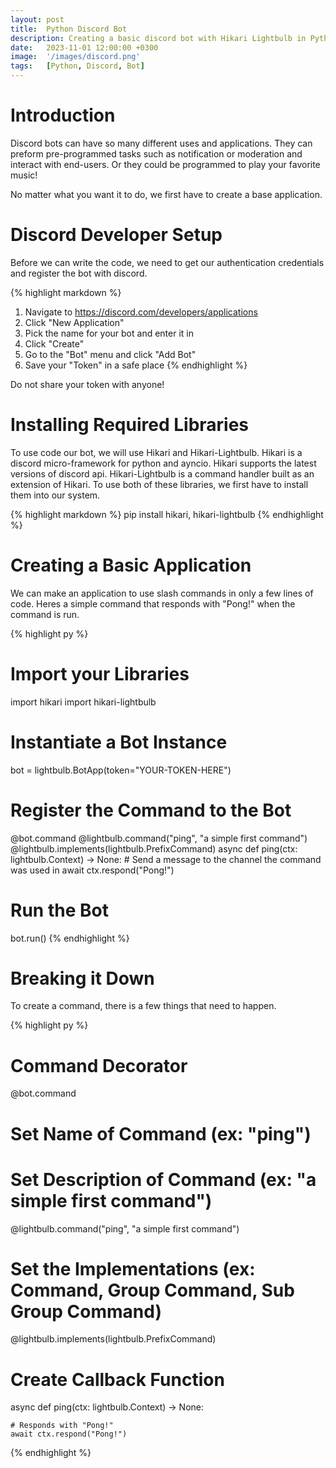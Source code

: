 ```yaml
---
layout: post
title:  Python Discord Bot
description: Creating a basic discord bot with Hikari Lightbulb in Python.
date:   2023-11-01 12:00:00 +0300
image:  '/images/discord.png'
tags:   [Python, Discord, Bot]
---
```


# Introduction

Discord bots can have so many different uses and applications. They can preform pre-programmed tasks such as notification or moderation and interact with end-users. Or they could be programmed to play your favorite music!

No matter what you want it to do, we first have to create a base application.


# Discord Developer Setup

Before we can write the code, we need to get our authentication credentials and register the bot with discord.

{% highlight markdown %}
1. Navigate to https://discord.com/developers/applications
2. Click "New Application"
3. Pick the name for your bot and enter it in
4. Click "Create"
5. Go to the "Bot" menu and click "Add Bot"
6. Save your "Token" in a safe place 
{% endhighlight %}

Do not share your token with anyone!


# Installing Required Libraries

To use code our bot, we will use Hikari and Hikari-Lightbulb. Hikari is a discord micro-framework for python and ayncio. Hikari supports the latest versions of discord api. Hikari-Lightbulb is a command handler built as an extension of Hikari. To use both of these libraries, we first have to install them into our system.

{% highlight markdown %}
pip install hikari, hikari-lightbulb
{% endhighlight %}


# Creating a Basic Application

We can make an application to use slash commands in only a few lines of code. Heres a simple command that responds with "Pong!" when the command is run. 

{% highlight py %}
# Import your Libraries
import hikari
import hikari-lightbulb

# Instantiate a Bot Instance
bot = lightbulb.BotApp(token="YOUR-TOKEN-HERE")

# Register the Command to the Bot
@bot.command
@lightbulb.command("ping", "a simple first command")
@lightbulb.implements(lightbulb.PrefixCommand)
async def ping(ctx: lightbulb.Context) -> None:
    # Send a message to the channel the command was used in
    await ctx.respond("Pong!")

# Run the Bot
bot.run()
{% endhighlight %}


# Breaking it Down

To create a command, there is a few things that need to happen.

{% highlight py %}

# Command Decorator
@bot.command

# Set Name of Command (ex: "ping")
# Set Description of Command (ex: "a simple first command")
@lightbulb.command("ping", "a simple first command")

# Set the Implementations (ex: Command, Group Command, Sub Group Command)
@lightbulb.implements(lightbulb.PrefixCommand)

# Create Callback Function
async def ping(ctx: lightbulb.Context) -> None:

    # Responds with "Pong!"
    await ctx.respond("Pong!")

{% endhighlight %}


